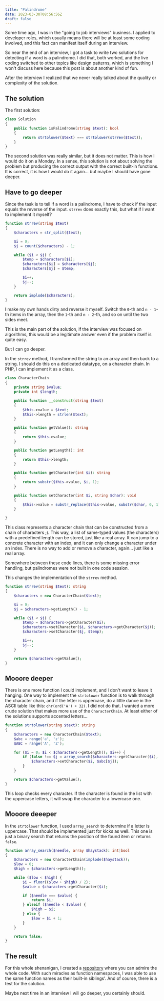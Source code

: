 ```yaml
---
title: "Palindrome"
date: 2023-03-30T08:56:56Z
draft: false
---
```


Some time ago, I was in the "going to job interviews" business. I applied to developer roles, which usually means there will be at least some coding involved, and this fact can manifest itself during an interview.

<!--more-->

So near the end of an interview, I got a task to write two solutions for detecting if a word is a palindrome. I did that, both worked, and the live coding switched to other topics like design patterns, which is something I won't discuss here because this post is about another kind of fun.

After the interview I realized that we never really talked about the quality or complexity of the solution.

## The solution

The first solution:

```php
class Solution
{
    public function isPalindrome(string $text): bool
    {
        return strtolower($text) === strtolower(strrev($text));
    }
}
```

The second solution was really similar, but it does not matter. This is how I would do it on a Monday. In a sense, this solution is not about solving the problem but producing the correct output with the correct built-in functions. It is correct, it is how I would do it again... but maybe I should have gone deeper.

## Have to go deeper

Since the task is to tell if a word is a palindrome, I have to check if the input equals the reverse of the input. `strrev` does exactly this, but what if I want to implement it myself?

```php
function strrev(string $text)
{
    $characters = str_split($text);

    $i = 0;
    $j = count($characters) - 1;

    while ($i < $j) {
        $temp = $characters[$i];
        $characters[$i] = $characters[$j];
        $characters[$j] = $temp;

        $i++;
        $j--;
    }

    return implode($characters);
}
```

I make my own hands dirty and reverse it myself. Switch the `0`-th and `n - 1`-th items in the array, then the `1`-th and `n - 2`-th, and so on until the two sides meet.

This is the main part of the solution, if the interview was focused on algorithms, this would be a legitimate answer
even if the problem itself is quite easy.

But I can go deeper.

In the `strrev` method, I transformed the string to an array and then back to a string. I should do this on a dedicated datatype, on a character chain. In PHP, I can implement it as a class.

```php
class CharacterChain
{
    private string $value;
    private int $length;

    public function __construct(string $text)
    {
        $this->value = $text;
        $this->length = strlen($text);
    }

    public function getValue(): string
    {
        return $this->value;
    }

    public function getLength(): int
    {
        return $this->length;
    }

    public function getCharacter(int $i): string
    {
        return substr($this->value, $i, 1);
    }

    public function setCharacter(int $i, string $char): void
    {
        $this->value = substr_replace($this->value, substr($char, 0, 1), $i, 1);
    }

}
```

This class represents a character chain that can be constructed from a chain of characters ;). This way, a list of same-typed values (the characters) with a predefined length can be stored, just like a real array. It can jump to a concrete character with an index, and it can only change a character under an index. There is no way to add or remove a character, again... just like a real array.

Somewhere between these code lines, there is some missing error handling, but palindromes were not built in one code session.

This changes the implementation of the `strrev` method.

```php
function strrev(string $text): string
{
    $characters = new CharacterChain($text);

    $i = 0;
    $j = $characters->getLength() - 1;

    while ($i < $j) {
        $temp = $characters->getCharacter($i);
        $characters->setCharacter($i, $characters->getCharacter($j));
        $characters->setCharacter($j, $temp);

        $i++;
        $j--;
    }

    return $characters->getValue();
}
```

## Mooore deeper

There is one more function I could implement, and I don't want to leave it hanging. One way to implement the `strtolower` function is to walk through the character chain, and if the letter is uppercase, do a little dance in the ASCII table like this: `chr(ord('A') + 32)`. I did not do that. I wanted a more crude solution that makes more use of the `CharacterChain`. At least either of the solutions supports accented letters...

```php
function strtolower(string $text): string
{
    $characters = new CharacterChain($text);
    $abc = range('a', 'z');
    $ABC = range('A', 'Z');

    for ($i = 0; $i < $characters->getLength(); $i++) {
        if (false !== $j = array_search($characters->getCharacter($i), $ABC)) {
            $characters->setCharacter($i, $abc[$j]);
        }
    }

    return $characters->getValue();
}
```

This loop checks every character. If the character is found in the list with the uppercase letters, it will swap the character to a lowercase one.

## Mooore deeeper

In the `strtolower` function, I used `array_search` to determine if a letter is uppercase. That should be implemented just for kicks as well. This one is just a binary search that returns the position of the found item or returns `false`.

```php
function array_search($needle, array $haystack): int|bool
{
    $characters = new CharacterChain(implode($haystack));
    $low = 0;
    $high = $characters->getLength();

    while ($low < $high) {
        $i = floor(($low + $high) / 2);
        $value = $characters->getCharacter($i);

        if ($needle === $value) {
            return $i;
        } elseif ($needle < $value) {
            $high = $i;
        } else {
            $low = $i + 1;
        }
    }

    return false;
}
```

## The result

For this whole shenanigan, I created a [repository](https://github.com/hrvthzslt/palindrome) where you can admire the whole code. With such miracles as function namespaces, I was able to use the same function names as their built-in siblings'. And of course, there is a test for the solution.

Maybe next time in an interview I will go deeper, you certainly should.

